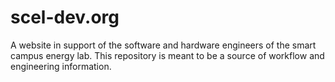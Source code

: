 scel-dev.org
==============

A website in support of the software and hardware engineers of the smart campus energy lab. 
This repository is meant to be a source of workflow and engineering information.


